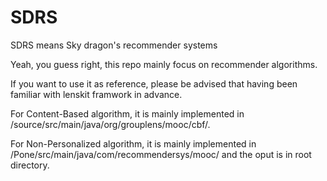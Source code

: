 SDRS
====
SDRS means Sky dragon's recommender systems

Yeah, you guess right, this repo mainly focus on recommender algorithms.

If you want to use it as reference, please be advised that having been familiar with lenskit framwork in advance.

For Content-Based algorithm, it is mainly implemented in /source/src/main/java/org/grouplens/mooc/cbf/.

For Non-Personalized algorithm, it is mainly implemented in /Pone/src/main/java/com/recommendersys/mooc/ and the oput is in root directory.
